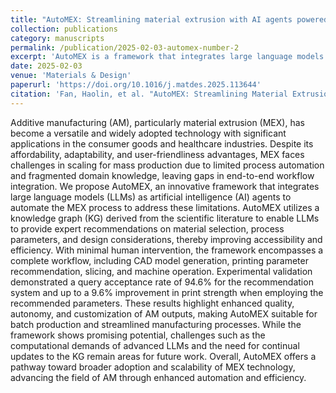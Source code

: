```yaml
---
title: "AutoMEX: Streamlining material extrusion with AI agents powered by large language models and knowledge graphs"
collection: publications
category: manuscripts
permalink: /publication/2025-02-03-automex-number-2
excerpt: 'AutoMEX is a framework that integrates large language models and a knowledge graph to automate the material extrusion (MEX) additive manufacturing process. It enhances workflow integration, from CAD design to machine operation, with minimal human input. Experiments show improved print strength and high user acceptance.'
date: 2025-02-03
venue: 'Materials & Design'
paperurl: 'https://doi.org/10.1016/j.matdes.2025.113644'
citation: 'Fan, Haolin, et al. "AutoMEX: Streamlining Material Extrusion with AI Agents Powered by Large Language Models and Knowledge Graphs." Materials & Design (2025): 113644.'
---
```


Additive manufacturing (AM), particularly material extrusion (MEX), has become a versatile and widely adopted technology with significant applications in the consumer goods and healthcare industries. Despite its affordability, adaptability, and user-friendliness advantages, MEX faces challenges in scaling for mass production due to limited process automation and fragmented domain knowledge, leaving gaps in end-to-end workflow integration. We propose AutoMEX, an innovative framework that integrates large language models (LLMs) as artificial intelligence (AI) agents to automate the MEX process to address these limitations. AutoMEX utilizes a knowledge graph (KG) derived from the scientific literature to enable LLMs to provide expert recommendations on material selection, process parameters, and design considerations, thereby improving accessibility and efficiency. With minimal human intervention, the framework encompasses a complete workflow, including CAD model generation, printing parameter recommendation, slicing, and machine operation. Experimental validation demonstrated a query acceptance rate of 94.6% for the recommendation system and up to a 9.6% improvement in print strength when employing the recommended parameters. These results highlight enhanced quality, autonomy, and customization of AM outputs, making AutoMEX suitable for batch production and streamlined manufacturing processes. While the framework shows promising potential, challenges such as the computational demands of advanced LLMs and the need for continual updates to the KG remain areas for future work. Overall, AutoMEX offers a pathway toward broader adoption and scalability of MEX technology, advancing the field of AM through enhanced automation and efficiency.
